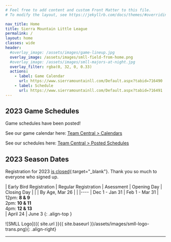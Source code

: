 ```yaml
---
# Feel free to add content and custom Front Matter to this file.
# To modify the layout, see https://jekyllrb.com/docs/themes/#overriding-theme-defaults

nav_title: Home
title: Sierra Mountain Little League
permalink: /
layout: home
classes: wide
header:
  #overlay_image: /assets/images/game-lineup.jpg
  overlay_image: /assets/images/smll-field-from-home.png
  #overlay_image: /assets/images/smll-majors-at-night.jpg
  overlay_filter: rgba(0, 32, 0, 0.33)
  actions:
    - label: Game Calendar
      url: https://www.sierramountainll.com/Default.aspx?tabid=716490
    - label: Schedule
      url: https://www.sierramountainll.com/Default.aspx?tabid=716491
---
```


## 2023 Game Schedules

Game schedules have been posted!

See our game calendar here: [Team Central > Calendars](https://www.sierramountainll.com/Default.aspx?tabid=716490)

See our schedules here: [Team Central > Posted Schedules](https://www.sierramountainll.com/Default.aspx?tabid=716491)


## 2023 Season Dates

Registration for 2023 [is closed](https://www.sierramountainll.com/Default.aspx?tabid=890579){:target="_blank"}. Thank you so much to everyone who signed up.


| Early Bird Registration | Regular Registration | Asessment      | Opening Day | Closing Day
|                         |                      | By Age, Mar 26 |             |
|----
| Dec 1 - Jan 31          | Feb 1 - Mar 31       | 12pm: **8 & 9**<br/>2pm: **10 & 11**<br />4pm: **12 & 13**<br /> | April 24 | June 3
{: .align-top }

![SMLL Logo]({{ site.url }}{{ site.baseurl }}/assets/images/smll-logo-trans.png){: .align-right}

----
